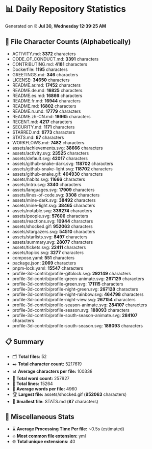 # 📊 Daily Repository Statistics
Generated on ⏰ **Jul 30, Wednesday 12:39:25 AM**

## 📂 File Character Counts (Alphabetically)
- ACTIVITY.md: **3372** characters
- CODE_OF_CONDUCT.md: **3391** characters
- CONTRIBUTING.md: **4181** characters
- Dockerfile: **1195** characters
- GREETINGS.md: **346** characters
- LICENSE: **34650** characters
- README.ar.md: **17452** characters
- README.de.md: **16825** characters
- README.es.md: **16866** characters
- README.fr.md: **16944** characters
- README.md: **16802** characters
- README.ru.md: **17779** characters
- README.zh-CN.md: **16665** characters
- RECENT.md: **4217** characters
- SECURITY.md: **1171** characters
- STARRED.md: **9773** characters
- STATS.md: **87** characters
- WORKFLOWS.md: **7482** characters
- assets/achievements.svg: **38666** characters
- assets/activity.svg: **23525** characters
- assets/default.svg: **42017** characters
- assets/github-snake-dark.svg: **118702** characters
- assets/github-snake-light.svg: **118702** characters
- assets/github-snake.gif: **404930** characters
- assets/habits.svg: **11666** characters
- assets/intro.svg: **3340** characters
- assets/languages.svg: **17909** characters
- assets/lines-of-code.svg: **3308** characters
- assets/mine-dark.svg: **38492** characters
- assets/mine-light.svg: **38465** characters
- assets/notable.svg: **339274** characters
- assets/people.svg: **57606** characters
- assets/reactions.svg: **10944** characters
- assets/shocked.gif: **952063** characters
- assets/stargazers.svg: **54510** characters
- assets/starlists.svg: **8497** characters
- assets/summary.svg: **28077** characters
- assets/tickets.svg: **22411** characters
- assets/topics.svg: **3277** characters
- compose.yaml: **551** characters
- package.json: **2069** characters
- pnpm-lock.yaml: **15547** characters
- profile-3d-contrib/profile-gitblock.svg: **292149** characters
- profile-3d-contrib/profile-green-animate.svg: **267129** characters
- profile-3d-contrib/profile-green.svg: **171115** characters
- profile-3d-contrib/profile-night-green.svg: **267128** characters
- profile-3d-contrib/profile-night-rainbow.svg: **464798** characters
- profile-3d-contrib/profile-night-view.svg: **267154** characters
- profile-3d-contrib/profile-season-animate.svg: **284107** characters
- profile-3d-contrib/profile-season.svg: **188093** characters
- profile-3d-contrib/profile-south-season-animate.svg: **284107** characters
- profile-3d-contrib/profile-south-season.svg: **188093** characters

## 📋 Summary
- 🗂️ **Total files:** 52
- ✒️ **Total character count:** 5217619
- 📊 **Average characters per file:** 100338
- 📝 **Total word count:** 257927
- 🧾 **Total lines:** 15264
- 📐 **Average words per file:** 4960
- 🏆 **Largest file:** assets/shocked.gif (**952063** characters)
- 🥉 **Smallest file:** STATS.md (**87** characters)

## 🌟 Miscellaneous Stats
- ⌛ **Average Processing Time Per file:** ~0.5s (estimated)
- 🔥 **Most common file extension:** yml
- 🌐 **Total unique extensions:** 40
